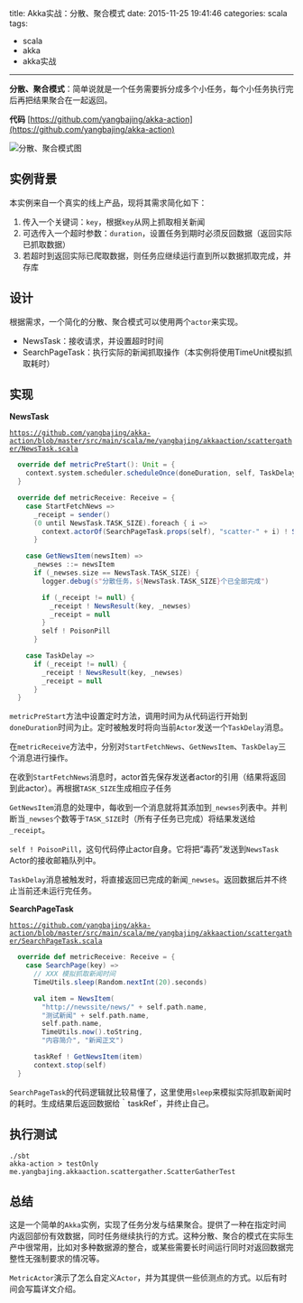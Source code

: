 title: Akka实战：分散、聚合模式
date: 2015-11-25 19:41:46
categories: scala
tags:
- scala
- akka
- akka实战
---

**分散、聚合模式**：简单说就是一个任务需要拆分成多个小任务，每个小任务执行完后再把结果聚合在一起返回。

**代码** [https://github.com/yangbajing/akka-action](https://github.com/yangbajing/akka-action)

![分散、聚合模式图](https://static.oschina.net/uploads/img/201511/26001500_p75y.png "分散、聚合模式图")

## 实例背景

本实例来自一个真实的线上产品，现将其需求简化如下：

1. 传入一个关键词：`key`，根据`key`从网上抓取相关新闻
2. 可选传入一个超时参数：`duration`，设置任务到期时必须反回数据（返回实际已抓取数据）
3. 若超时到返回实际已爬取数据，则任务应继续运行直到所以数据抓取完成，并存库

## 设计

根据需求，一个简化的分散、聚合模式可以使用两个`actor`来实现。

- NewsTask：接收请求，并设置超时时间
- SearchPageTask：执行实际的新闻抓取操作（本实例将使用TimeUnit模拟抓取耗时）

## 实现

**NewsTask**

[`https://github.com/yangbajing/akka-action/blob/master/src/main/scala/me/yangbajing/akkaaction/scattergather/NewsTask.scala`](https://github.com/yangbajing/akka-action/blob/master/src/main/scala/me/yangbajing/akkaaction/scattergather/SearchPageTask.scala)

```scala
  override def metricPreStart(): Unit = {
    context.system.scheduler.scheduleOnce(doneDuration, self, TaskDelay)
  }

  override def metricReceive: Receive = {
    case StartFetchNews =>
      _receipt = sender()
      (0 until NewsTask.TASK_SIZE).foreach { i =>
        context.actorOf(SearchPageTask.props(self), "scatter-" + i) ! SearchPage(key)
      }

    case GetNewsItem(newsItem) =>
      _newses ::= newsItem
      if (_newses.size == NewsTask.TASK_SIZE) {
        logger.debug(s"分散任务，${NewsTask.TASK_SIZE}个已全部完成")

        if (_receipt != null) {
          _receipt ! NewsResult(key, _newses)
          _receipt = null
        }
        self ! PoisonPill
      }

    case TaskDelay =>
      if (_receipt != null) {
        _receipt ! NewsResult(key, _newses)
        _receipt = null
      }
  }
```

`metricPreStart`方法中设置定时方法，调用时间为从代码运行开始到`doneDuration`时间为止。定时被触发时将向当前`Actor`发送一个`TaskDelay`消息。

在`metricReceive`方法中，分别对`StartFetchNews`、`GetNewsItem`、`TaskDelay`三个消息进行操作。

在收到`StartFetchNews`消息时，actor首先保存发送者actor的引用（结果将返回到此actor）。再根据`TASK_SIZE`生成相应子任务

`GetNewsItem`消息的处理中，每收到一个消息就将其添加到`_newses`列表中。并判断当`_newses`个数等于`TASK_SIZE`时（所有子任务已完成）将结果发送给`_receipt`。

`self ! PoisonPill`，这句代码停止actor自身。它将把“毒药”发送到`NewsTask` Actor的接收邮箱队列中。

`TaskDelay`消息被触发时，将直接返回已完成的新闻`_newses`。返回数据后并不终止当前还未运行完任务。

**SearchPageTask**

[`https://github.com/yangbajing/akka-action/blob/master/src/main/scala/me/yangbajing/akkaaction/scattergather/SearchPageTask.scala`](https://github.com/yangbajing/akka-action/blob/master/src/main/scala/me/yangbajing/akkaaction/scattergather/SearchPageTask.scala)

```scala
  override def metricReceive: Receive = {
    case SearchPage(key) =>
      // XXX 模拟抓取新闻时间
      TimeUtils.sleep(Random.nextInt(20).seconds)

      val item = NewsItem(
        "http://newssite/news/" + self.path.name,
        "测试新闻" + self.path.name,
        self.path.name,
        TimeUtils.now().toString,
        "内容简介", "新闻正文")

      taskRef ! GetNewsItem(item)
      context.stop(self)
  }
```

`SearchPageTask`的代码逻辑就比较易懂了，这里使用`sleep`来模拟实际抓取新闻时的耗时。生成结果后返回数据给｀taskRef`，并终止自己。

## 执行测试

```
./sbt
akka-action > testOnly me.yangbajing.akkaaction.scattergather.ScatterGatherTest
```

## 总结

这是一个简单的`Akka`实例，实现了任务分发与结果聚合。提供了一种在指定时间内返回部份有效数据，同时任务继续执行的方式。这种分散、聚合的模式在实际生产中很常用，比如对多种数据源的整合，或某些需要长时间运行同时对返回数据完整性无强制要求的情况等。

`MetricActor`演示了怎么自定义`Actor`，并为其提供一些侦测点的方式。以后有时间会写篇详文介绍。
